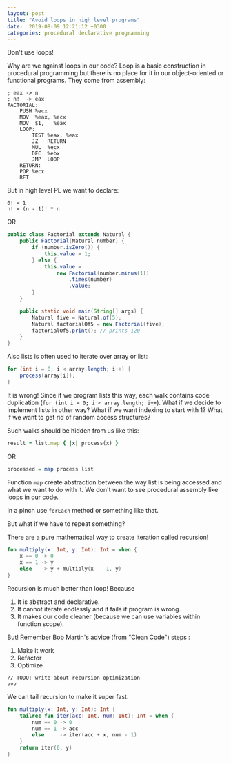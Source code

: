 ```yaml
---
layout: post
title: "Avoid loops in high level programs"
date:  2019-08-09 12:21:12 +0300
categories: procedural declarative programming
---
```

Don't use loops!

Why are we against loops in our code?
Loop is a basic construction in procedural programming but there is no place for it in our object-oriented or functional programs. They come from assembly:
```assembly
; eax -> n
; n!  -> eax
FACTORIAL:
    PUSH %ecx
    MOV  %eax, %ecx
    MOV  $1,   %eax
    LOOP:
        TEST %eax, %eax
        JZ   RETURN
        MUL  %ecx
        DEC  %ebx
        JMP  LOOP
    RETURN:
    POP %ecx
    RET
```
But in high level PL we want to declare:
```
0! = 1
n! = (n - 1)! * n
```
OR
```java
public class Factorial extends Natural {
    public Factorial(Natural number) {
        if (number.isZero()) {
            this.value = 1;
        } else {
            this.value =
                new Factorial(number.minus(1))
                    .times(number)
                    .value;
        }
    }

    public static void main(String[] args) {
        Natural five = Natural.of(5);
        Natural factorialOf5 = new Factorial(five);
        factorialOf5.print(); // prints 120
    }
}
```

Also lists is often used to iterate over array or list:
```java
for (int i = 0; i < array.length; i++) {
    process(array[i]);
}
```
It is wrong! Since if we program lists this way, each walk contains code duplication (`for (int i = 0; i < array.length; i++`).
What if we decide to implement lists in other way?
What if we want indexing to start with 1?
What if we want to get rid of random access structures?

Such walks should be hidden from us like this:
```ruby
result = list.map { |x| process(x) }
```
OR
```haskell
processed = map process list
```

Function `map` create abstraction between the way list is being accessed and what we want to do with it.
We don't want to see procedural assembly like loops in our code.

In a pinch use `forEach` method or something like that.

But what if we have to repeat something? 

There are a pure mathematical way to create iteration called recursion!
```kotlin
fun multiply(x: Int, y: Int): Int = when {
    x == 0 -> 0
    x == 1 -> y
    else   -> y + multiply(x -  1, y)
}
```
Recursion is much better than loop! Because
1. It is abstract and declarative.
2. It cannot iterate endlessly and it fails if program is wrong.
3. It makes our code cleaner (because we can use variables within function scope).

But! Remember Bob Martin's advice (from "Clean Code") steps :
1. Make it work
2. Refactor
3. Optimize

```
// TODO: write about recursion optimization
vvv
```

We can tail recursion to make it super fast.
```kotlin
fun multiply(x: Int, y: Int): Int {
    tailrec fun iter(acc: Int, num: Int): Int = when {
        num == 0 -> 0
        num == 1 -> acc
        else     -> iter(acc + x, num - 1)
    }
    return iter(0, y)
}
```

